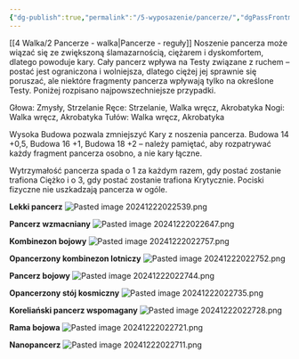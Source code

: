 ```yaml
---
{"dg-publish":true,"permalink":"/5-wyposazenie/pancerze/","dgPassFrontmatter":true}
---
```


[[4 Walka/2 Pancerze - walka\|Pancerze - reguły]]
Noszenie pancerza może wiązać się ze zwiększoną ślamazarnością, ciężarem i dyskomfortem, dlatego powoduje kary. Cały pancerz wpływa na Testy związane z ruchem – postać jest ograniczona i wolniejsza, dlatego ciężej jej sprawnie się poruszać, ale niektóre fragmenty pancerza wpływają tylko na określone Testy. Poniżej rozpisano najpowszechniejsze przypadki.

Głowa: Zmysły, Strzelanie
Ręce: Strzelanie, Walka wręcz, Akrobatyka
Nogi: Walka wręcz, Akrobatyka
Tułów: Walka wręcz, Akrobatyka

Wysoka Budowa pozwala zmniejszyć Kary z noszenia pancerza. Budowa 14 +0,5, Budowa 16 +1, Budowa 18 +2 – należy pamiętać, aby rozpatrywać każdy fragment pancerza osobno, a nie kary łączne.

Wytrzymałość pancerza spada o 1 za każdym razem, gdy postać zostanie trafiona Ciężko i o 3, gdy postać zostanie trafiona Krytycznie. Pociski fizyczne nie uszkadzają pancerza w ogóle.

**Lekki pancerz**
![Pasted image 20241222022539.png](/img/user/6%20Obrazy/Pasted%20image%2020241222022539.png)

**Pancerz wzmacniany**
![Pasted image 20241222022647.png](/img/user/6%20Obrazy/Pasted%20image%2020241222022647.png)

**Kombinezon bojowy**
![Pasted image 20241222022757.png](/img/user/6%20Obrazy/Pasted%20image%2020241222022757.png)

**Opancerzony kombinezon lotniczy**
![Pasted image 20241222022752.png](/img/user/6%20Obrazy/Pasted%20image%2020241222022752.png)

**Pancerz bojowy**
![Pasted image 20241222022744.png](/img/user/6%20Obrazy/Pasted%20image%2020241222022744.png)

**Opancerzony stój kosmiczny**
![Pasted image 20241222022735.png](/img/user/6%20Obrazy/Pasted%20image%2020241222022735.png)

**Koreliański pancerz wspomagany**
![Pasted image 20241222022728.png](/img/user/6%20Obrazy/Pasted%20image%2020241222022728.png)

**Rama bojowa**
![Pasted image 20241222022721.png](/img/user/6%20Obrazy/Pasted%20image%2020241222022721.png)

**Nanopancerz**
![Pasted image 20241222022711.png](/img/user/6%20Obrazy/Pasted%20image%2020241222022711.png)